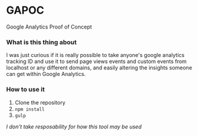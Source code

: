 # GAPOC
Google Analytics Proof of Concept

### What is this thing about
I was just curious if it is really possible to take anyone's google analytics
tracking ID and use it to send page views events and custom events from
localhost or any different domains, and easily altering the insights
someone can get within Google Analytics.


### How to use it

1. Clone the repository
2. `npm install`
3. `gulp`



*I don't take resposability for how this tool may be used*
